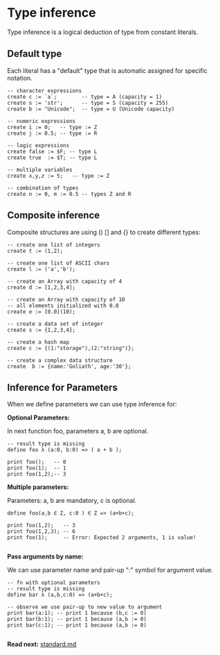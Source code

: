 # Type inference

Type inference is a logical deduction of type from constant literals.

## Default type
Each literal has a "default" type that is automatic assigned for specific notation.

```
-- character expressions
create c := `a`;        -- type = A (capacity = 1)
create s := 'str';      -- type = S (capacity = 255)
create b := "Unicode";  -- type = U (Unicode capacity)

-- numeric expressions
create i := 0;   -- type := Z
create j := 0.5; -- type := R

-- logic expressions
create false := $F; -- type L
create true  := $T; -- type L

-- multiple variables
create x,y,z := 5;   -- type := Z

-- combination of types
create n := 0, m := 0.5 -- types Z and R
```

## Composite inference

Composite structures are using () [] and {} to create different types:

```
-- create one list of integers
create t := (1,2); 

-- create one list of ASCII chars
create l := ('a','b');

-- create an Array with capacity of 4
create d := [1,2,3,4];

-- create an Array with capacity of 10
-- all elements initialized with 0.0
create e := [0.0](10);

-- create a data set of integer
create s := {1,2,3,4};

-- create a hash map
create c := {(1:"storage"),(2:"string")};

-- create a complex data structure
create  b := {name:'Goliath', age:'30'};

```

## Inference for Parameters
When we define parameters we can use type inference for: 

**Optional Parameters:**

In next function foo, parameters a, b are optional.

```
-- result type is missing
define foo λ (a:0, b:0) => ( a + b ); 

print foo();   -- 0
print foo(1);  -- 1
print foo(1,2);-- 3
```

**Multiple parameters:**

Parameters: a, b are mandatory, c is optional.

```
define foo(a,b ∈ Z, c:0 ) ∈ Z => (a+b+c);

print foo(1,2);   -- 3
print foo(1,2,3); -- 6
print foo(1);     -- Error: Expected 2 arguments, 1 is value!

```

**Pass arguments by name:**

We can use parameter name and pair-up ":" symbol for argument value.

```
-- fn with optional parameters
-- result type is missing
define bar λ (a,b,c:0) => (a+b+c);

-- observe we use pair-up to new value to argument
print bar(a:1); -- print 1 because (b,c := 0) 
print bar(b:1); -- print 1 because (a,b := 0) 
print bar(c:1); -- print 1 because (a,b := 0) 

```

**Read next:** [standard.md](standard.md)